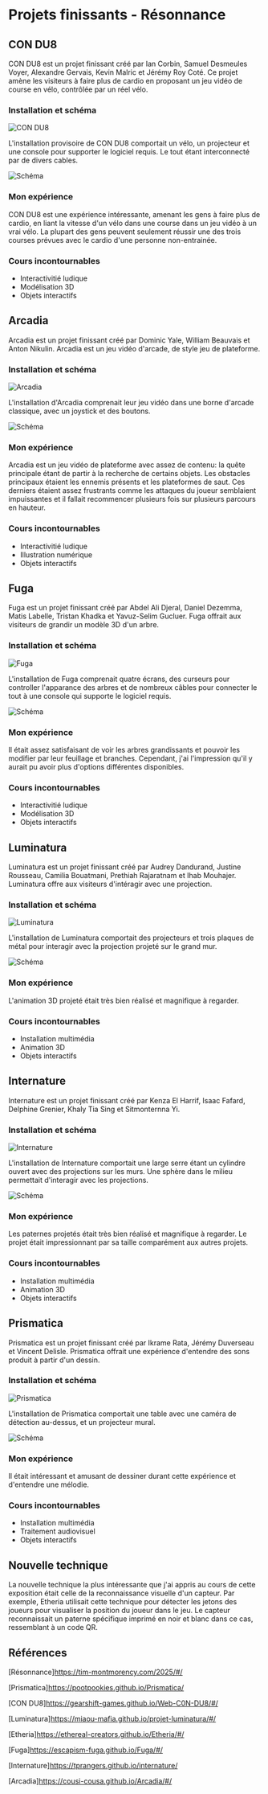 # Projets finissants - Résonnance

## CON DU8

CON DU8 est un projet finissant créé par Ian Corbin, Samuel Desmeules Voyer, Alexandre Gervais, Kevin Malric et Jérémy Roy Coté. Ce projet amène les visiteurs à faire plus de cardio en proposant un jeu vidéo de course en vélo, contrôlée par un réel vélo.

### Installation et schéma

![CON DU8](./img/condu8_interaction.jpg)

L'installation provisoire de CON DU8 comportait un vélo, un projecteur et une console pour supporter le logiciel requis. Le tout étant interconnecté par de divers cables.

![Schéma](./img/condu8_schema.jpg)

### Mon expérience

CON DU8 est une expérience intéressante, amenant les gens à faire plus de cardio, en liant la vitesse d'un vélo dans une course dans un jeu vidéo à un vrai vélo. La plupart des gens peuvent seulement réussir une des trois courses prévues avec le cardio d'une personne non-entrainée.

### Cours incontournables

- Interactivitié ludique
- Modélisation 3D
- Objets interactifs

## Arcadia

Arcadia est un projet finissant créé par Dominic Yale, William Beauvais et Anton Nikulin. Arcadia est un jeu vidéo d'arcade, de style jeu de plateforme.

### Installation et schéma

![Arcadia](./img/arcadia_cabinet.jpg)

L'installation d'Arcadia comprenait leur jeu vidéo dans une borne d'arcade classique, avec un joystick et des boutons.

![Schéma](./img/arcadia-schema.png)

### Mon expérience

Arcadia est un jeu vidéo de plateforme avec assez de contenu: la quête principale étant de partir à la recherche de certains objets. Les obstacles principaux étaient les ennemis présents et les plateformes de saut. Ces derniers étaient assez frustrants comme les attaques du joueur semblaient impuissantes et il fallait recommencer plusieurs fois sur plusieurs parcours en hauteur. 

### Cours incontournables

- Interactivitié ludique
- Illustration numérique
- Objets interactifs

## Fuga

Fuga est un projet finissant créé par Abdel Ali Djeral, Daniel Dezemma, Matis Labelle, Tristan Khadka et Yavuz-Selim Gucluer. Fuga offrait aux visiteurs de grandir un modèle 3D d'un arbre.

### Installation et schéma

![Fuga](./img/fuga_ecran.jpg)

L'installation de Fuga comprenait quatre écrans, des curseurs pour controller l'apparance des arbres et de nombreux câbles pour connecter le tout à une console qui supporte le logiciel requis.

![Schéma](./img/fuga_schema.jpg)

### Mon expérience

Il était assez satisfaisant de voir les arbres grandissants et pouvoir les modifier par leur feuillage et branches. Cependant, j'ai l'impression qu'il y aurait pu avoir plus d'options différentes disponibles.

### Cours incontournables

- Interactivitié ludique
- Modélisation 3D
- Objets interactifs

## Luminatura

Luminatura est un projet finissant créé par Audrey Dandurand, Justine Rousseau, Camilia Bouatmani, Prethiah Rajaratnam et Ihab Mouhajer. Luminatura offre aux visiteurs d'intéragir avec une projection.

### Installation et schéma

![Luminatura](./img/luminatura_interaction.jpg)

L'installation de Luminatura comportait des projecteurs et trois plaques de métal pour interagir avec la projection projeté sur le grand mur.

![Schéma](./img/luminatura_schema.jpg)

### Mon expérience

L'animation 3D projeté était très bien réalisé et magnifique à regarder.

### Cours incontournables

- Installation multimédia
- Animation 3D
- Objets interactifs

## Internature

Internature est un projet finissant créé par Kenza El Harrif, Isaac Fafard, Delphine Grenier, Khaly Tia Sing et Sitmonternna Yi.

### Installation et schéma

![Internature](./img/internature_installation.jpg)

L'installation de Internature comportait une large serre étant un cylindre ouvert avec des projections sur les murs. Une sphère dans le milieu permettait d'interagir avec les projections.

![Schéma](./img/internature-schema.jpg)

### Mon expérience

Les paternes projetés était très bien réalisé et magnifique à regarder. Le projet était impressionnant par sa taille comparément aux autres projets.

### Cours incontournables

- Installation multimédia
- Animation 3D
- Objets interactifs

## Prismatica

Prismatica est un projet finissant créé par Ikrame Rata, Jérémy Duverseau et Vincent Delisle. Prismatica offrait une expérience d'entendre des sons produit à partir d'un dessin.

### Installation et schéma

![Prismatica](./img/prismatica_ensemble.jpg)

L'installation de Prismatica comportait une table avec une caméra de détection au-dessus, et un projecteur mural.

![Schéma](./img/prismatica-schema.jpg)

### Mon expérience

Il était intéressant et amusant de dessiner durant cette expérience et d'entendre une mélodie.

### Cours incontournables

- Installation multimédia
- Traitement audiovisuel
- Objets interactifs

## Nouvelle technique

La nouvelle technique la plus intéressante que j'ai appris au cours de cette exposition était celle de la reconnaissance visuelle d'un capteur. Par exemple, Etheria utilisait cette technique pour détecter les jetons des joueurs pour visualiser la position du joueur dans le jeu. Le capteur reconnaissait un paterne spécifique imprimé en noir et blanc dans ce cas, ressemblant à un code QR.

## Références

[Résonnance]https://tim-montmorency.com/2025/#/

[Prismatica]https://pootpookies.github.io/Prismatica/

[CON DU8]https://gearshift-games.github.io/Web-C0N-DU8/#/

[Luminatura]https://miaou-mafia.github.io/projet-luminatura/#/

[Etheria]https://ethereal-creators.github.io/Etheria/#/

[Fuga]https://escapism-fuga.github.io/Fuga/#/

[Internature]https://tprangers.github.io/internature/

[Arcadia]https://cousi-cousa.github.io/Arcadia/#/